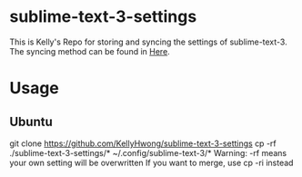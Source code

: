 # sublime-text-3-settings
This is Kelly's Repo for storing and syncing the settings of sublime-text-3. The syncing method can be found in [Here](https://packagecontrol.io/docs/syncing#git).

# Usage
## Ubuntu
git clone https://github.com/KellyHwong/sublime-text-3-settings
cp -rf ./sublime-text-3-settings/* ~/.config/sublime-text-3/*
Warning: -rf means your own setting will be overwritten
If you want to merge, use cp -ri instead